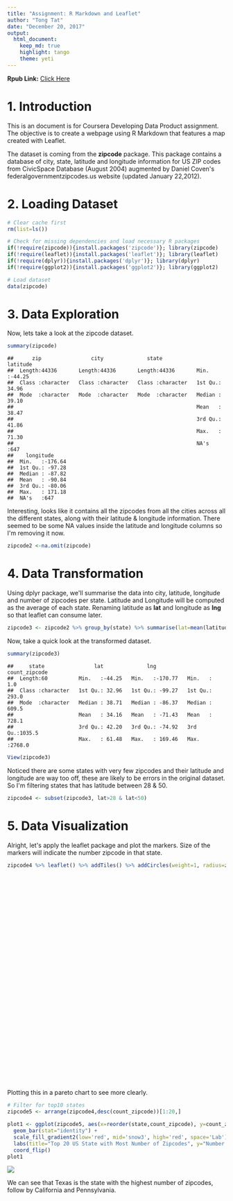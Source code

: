 ```yaml
---
title: "Assignment: R Markdown and Leaflet"
author: "Tong Tat"
date: "December 20, 2017"
output: 
  html_document:
    keep_md: true
    highlight: tango
    theme: yeti
---
```


**Rpub Link:** [Click Here](http://rpubs.com/chuatt/343300)


# 1. Introduction

This is an document is for Coursera Developing Data Product assignment. The objective is to create a webpage using R Markdown that features a map created with Leaflet.

The dataset is coming from the **zipcode** package. This package contains a database of city, state, latitude and longitude information for US ZIP codes from CivicSpace Database (August 2004) augmented by Daniel Coven's
federalgovernmentzipcodes.us website (updated January 22,2012).


# 2. Loading Dataset


```r
# Clear cache first
rm(list=ls())

# Check for missing dependencies and load necessary R packages
if(!require(zipcode)){install.packages('zipcode')}; library(zipcode)
if(!require(leaflet)){install.packages('leaflet')}; library(leaflet)
if(!require(dplyr)){install.packages('dplyr')}; library(dplyr)
if(!require(ggplot2)){install.packages('ggplot2')}; library(ggplot2)

# Load dataset
data(zipcode)
```


# 3. Data Exploration

Now, lets take a look at the zipcode dataset.

```r
summary(zipcode)
```

```
##      zip                city              state              latitude     
##  Length:44336       Length:44336       Length:44336       Min.   :-44.25  
##  Class :character   Class :character   Class :character   1st Qu.: 34.96  
##  Mode  :character   Mode  :character   Mode  :character   Median : 39.10  
##                                                           Mean   : 38.47  
##                                                           3rd Qu.: 41.86  
##                                                           Max.   : 71.30  
##                                                           NA's   :647     
##    longitude      
##  Min.   :-176.64  
##  1st Qu.: -97.28  
##  Median : -87.82  
##  Mean   : -90.84  
##  3rd Qu.: -80.06  
##  Max.   : 171.18  
##  NA's   :647
```

Interesting, looks like it contains all the zipcodes from all the cities across all the different states, along with their latitude & longitude information. There seemed to be some NA values inside the latitude and longitude columns so I'm removing it now.


```r
zipcode2 <-na.omit(zipcode)
```

# 4. Data Transformation

Using dplyr package, we'll summarise the data into city, latitude, longitude and number of zipcodes per state.
Latitude and Longitude will be computed as the average of each state. Renaming latitude as **lat** and longitude as **lng** so that leaflet can consume later.


```r
zipcode3 <- zipcode2 %>% group_by(state) %>% summarise(lat=mean(latitude), lng=mean(longitude), count_zipcode=n())
```

Now, take a quick look at the transformed dataset.


```r
summary(zipcode3)
```

```
##     state                lat              lng          count_zipcode   
##  Length:60          Min.   :-44.25   Min.   :-170.77   Min.   :   1.0  
##  Class :character   1st Qu.: 32.96   1st Qu.: -99.27   1st Qu.: 293.0  
##  Mode  :character   Median : 38.71   Median : -86.37   Median : 609.5  
##                     Mean   : 34.16   Mean   : -71.43   Mean   : 728.1  
##                     3rd Qu.: 42.20   3rd Qu.: -74.92   3rd Qu.:1035.5  
##                     Max.   : 61.48   Max.   : 169.46   Max.   :2768.0
```

```r
View(zipcode3)
```


Noticed there are some states with very few zipcodes and their latitude and longitude are way too off, these are likely to be errors in the original dataset. So I'm filtering states that has latitude between 28 & 50.


```r
zipcode4 <- subset(zipcode3, lat>28 & lat<50)
```


# 5. Data Visualization

Alright, let's apply the leaflet package and plot the markers. Size of the markers will indicate the number zipcode in that state.


```r
zipcode4 %>% leaflet() %>% addTiles() %>% addCircles(weight=1, radius=zipcode4$count_zipcode*150)
```

<!--html_preserve--><div id="htmlwidget-aa7a11b4a6fe3c399d3e" style="width:672px;height:480px;" class="leaflet html-widget"></div>
<script type="application/json" data-for="htmlwidget-aa7a11b4a6fe3c399d3e">{"x":{"options":{"crs":{"crsClass":"L.CRS.EPSG3857","code":null,"proj4def":null,"projectedBounds":null,"options":{}}},"calls":[{"method":"addTiles","args":["//{s}.tile.openstreetmap.org/{z}/{x}/{y}.png",null,null,{"minZoom":0,"maxZoom":18,"maxNativeZoom":null,"tileSize":256,"subdomains":"abc","errorTileUrl":"","tms":false,"continuousWorld":false,"noWrap":false,"zoomOffset":0,"zoomReverse":false,"opacity":1,"zIndex":null,"unloadInvisibleTiles":null,"updateWhenIdle":null,"detectRetina":false,"reuseTiles":false,"attribution":"&copy; <a href=\"http://openstreetmap.org\">OpenStreetMap<\/a> contributors, <a href=\"http://creativecommons.org/licenses/by-sa/2.0/\">CC-BY-SA<\/a>"}]},{"method":"addCircles","args":[[32.8586747491329,35.1109913748309,33.5824816962457,36.1345112847802,39.250712384058,41.5552841022222,38.8951914463087,39.2874733398058,28.1489504167742,32.993620183908,42.0293569550459,44.5295802366864,40.4306352245763,39.9268366952748,38.5157170770186,37.6143418647343,30.9164080708661,42.2340320893782,39.05388271406,44.5807254435946,43.4531259348185,45.5634924981061,38.3847942596549,32.8218552141561,46.9392556235012,35.5721267896613,47.5112979280742,41.1945510516432,43.3921728354839,40.3901586740838,34.6682325045045,37.8830032617187,42.1949357541557,40.3854032564784,35.5163251770574,44.53311909,40.6231097835593,41.7033563297872,33.9626825906643,44.3051733287037,35.7945040537241,31.2715200740607,39.9288439944598,37.7250879223602,44.0347763394495,47.3309594047619,44.1006178391534,38.4677574316013,42.891537445],[-86.8421761942196,-92.3806400730717,-111.684405508532,-119.76701027461,-105.292483266667,-72.8145636355556,-77.0191435671141,-75.5283352912621,-82.013117696129,-83.7336035641762,-93.3512747917431,-114.868868707101,-88.982859964891,-86.2831591658631,-97.1338809590062,-84.8205435111111,-91.7202169829396,-71.4698935272021,-76.7690851248025,-69.4348348680688,-84.7380763506601,-94.1140633418561,-92.4538914823336,-89.7047727912886,-110.301706052758,-79.5412661185383,-99.6473657401392,-98.172743,-71.5672904483871,-74.5149732133508,-106.156820970721,-116.64699009375,-75.0511997528434,-82.743376,-96.9968852169576,-122.086067508,-77.5478256012243,-71.5091485106383,-81.0330604506284,-99.1477312800926,-86.4616643064713,-98.0461524530347,-111.827015060942,-78.1649987414596,-72.6447321865443,-121.19897855291,-89.5289975470899,-80.9729302841994,-107.25199105],[129750,110850,87900,412950,103500,67500,44700,15450,232500,156600,163500,50700,247800,155550,120750,155250,114300,115800,94950,78450,181800,158400,182550,82650,62550,168300,64650,95850,46500,114600,66600,38400,342900,225750,120300,75000,343050,14100,83550,64800,122850,415200,54150,193200,49050,113400,141750,141450,30000],null,null,{"lineCap":null,"lineJoin":null,"clickable":true,"pointerEvents":null,"className":"","stroke":true,"color":"#03F","weight":1,"opacity":0.5,"fill":true,"fillColor":"#03F","fillOpacity":0.2,"dashArray":null},null,null,null,null,null,null]}],"limits":{"lat":[28.1489504167742,47.5112979280742],"lng":[-122.086067508,-69.4348348680688]}},"evals":[],"jsHooks":[]}</script><!--/html_preserve-->


Plotting this in a pareto chart to see more clearly.


```r
# Filter for top10 states
zipcode5 <- arrange(zipcode4,desc(count_zipcode))[1:20,]

plot1 <- ggplot(zipcode5, aes(x=reorder(state,count_zipcode), y=count_zipcode, fill=count_zipcode)) + 
  geom_bar(stat="identity") + 
  scale_fill_gradient2(low='red', mid='snow3', high='red', space='Lab') +
  labs(title="Top 20 US State with Most Number of Zipcodes", y="Number of Zipcodes", x="State") +
  coord_flip()
plot1
```

![](Assignment_on_Leaflet_files/figure-html/unnamed-chunk-8-1.png)<!-- -->


We can see that Texas is the state with the highest number of zipcodes, follow by California and Pennsylvania.
